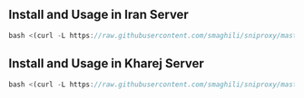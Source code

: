 
## Install and Usage in Iran Server
```javascript
bash <(curl -L https://raw.githubusercontent.com/smaghili/sniproxy/master/simpleinstall.sh)
```

## Install and Usage in Kharej Server
```javascript
bash <(curl -L https://raw.githubusercontent.com/smaghili/sniproxy/master/installkharej.sh)
```
